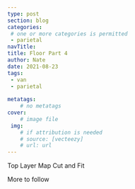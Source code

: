 ```yaml
---
type: post
section: blog
categories: 
 # one or more categories is permitted
 - parietal
navTitle: 
title: Floor Part 4
author: Nate
date: 2021-08-23
tags:
 - van
 - parietal
 
metatags:
	# no metatags
cover: 
	# image file
 img: 
	# if attribution is needed
	# source: [vecteezy]
	# url: url
---
```


Top Layer Map
Cut and Fit

More to follow
